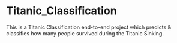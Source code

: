 # Titanic_Classification
This is a Titanic Classification end-to-end project which predicts & classifies how many people survived during the Titanic Sinking.
